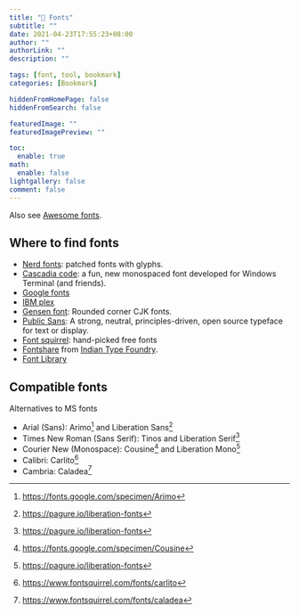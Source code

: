 ```yaml
---
title: "🔖 Fonts"
subtitle: ""
date: 2021-04-23T17:55:23+08:00
author: ""
authorLink: ""
description: ""

tags: [font, tool, bookmark]
categories: [Bookmark]

hiddenFromHomePage: false
hiddenFromSearch: false

featuredImage: ""
featuredImagePreview: ""

toc:
  enable: true
math:
  enable: false
lightgallery: false
comment: false
---
```



Also see [Awesome fonts](https://github.com/brabadu/awesome-fonts).

<!-- more -->

## Where to find fonts

- [Nerd fonts](https://www.nerdfonts.com/): patched fonts with glyphs.
- [Cascadia code](https://github.com/microsoft/cascadia-code): a fun, new monospaced font developed for Windows Terminal (and friends).
- [Google fonts](https://fonts.google.com/)
- [IBM plex](https://github.com/IBM/plex)
- [Gensen font](https://github.com/ButTaiwan/gensen-font): Rounded corner CJK fonts.
- [Public Sans](https://github.com/uswds/public-sans): A strong, neutral, principles-driven, open source typeface for text or display.
- [Font squirrel](https://www.fontsquirrel.com/): hand-picked free fonts
- [Fontshare](https://www.fontshare.com/) from [Indian Type Foundry](https://www.indiantypefoundry.com/).
- [Font Library](https://fontlibrary.org/)

## Compatible fonts

Alternatives to MS fonts

- Arial (Sans): Arimo[^arimo] and Liberation Sans[^lib]
- Times New Roman (Sans Serif): Tinos and Liberation Serif[^lib]
- Courier New (Monospace): Cousine[^cousine] and Liberation Mono[^lib]
- Calibri: Carlito[^carlito]
- Cambria: Caladea[^caladea]


[^lib]: https://pagure.io/liberation-fonts
[^arimo]: https://fonts.google.com/specimen/Arimo
[^tinos]: https://fonts.google.com/specimen/Tinos
[^cousine]: https://fonts.google.com/specimen/Cousine
[^carlito]: https://www.fontsquirrel.com/fonts/carlito
[^caladea]: https://www.fontsquirrel.com/fonts/caladea
